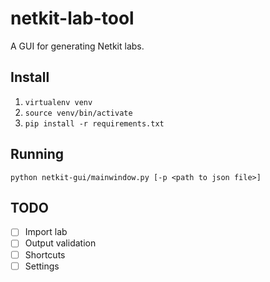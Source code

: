 # netkit-lab-tool
A GUI for generating Netkit labs.

## Install
1. `virtualenv venv`
2. `source venv/bin/activate`
3. `pip install -r requirements.txt`

## Running
`python netkit-gui/mainwindow.py [-p <path to json file>]`

## TODO
- [ ] Import lab
- [ ] Output validation
- [ ] Shortcuts
- [ ] Settings
